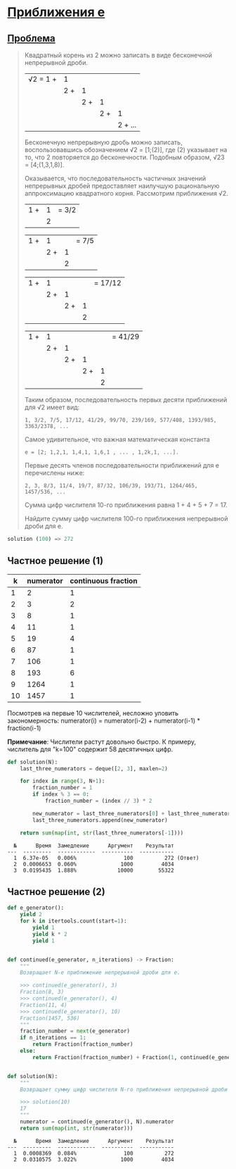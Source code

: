 # [Приближения e](TODO)
## [Проблема](https://euler.jakumo.org/problems/view/65.html)

>Квадратный корень из 2 можно записать в виде бесконечной непрерывной дроби.
> 
> <table border="0" cellspacing="0" cellpadding="0"><tbody>
> <tr>
> <td>√2 = 1 +</td>
> <td colspan="4"><div>1</div></td>
> </tr>
> <tr>
> <td>&nbsp;</td>
> <td>2 +</td>
> <td colspan="3"><div>1</div></td>
> </tr>
> <tr>
> <td>&nbsp;</td>
> <td>&nbsp;</td>
> <td>2 +</td>
> <td colspan="2"><div>1</div></td>
> </tr>
> <tr>
> <td>&nbsp;</td>
> <td>&nbsp;</td>
> <td>&nbsp;</td>
> <td>2 +</td>
> <td><div>1</div></td>
> </tr>
> <tr>
> <td>&nbsp;</td>
> <td>&nbsp;</td>
> <td>&nbsp;</td>
> <td>&nbsp;</td>
> <td>2 + ...</td>
> </tr>
> </tbody></table>
> 
> 
> Бесконечную непрерывную дробь можно записать, воспользовавшись обозначением √2 = [1;(2)], где (2) указывает на то, что 2 повторяется до бесконечности.
> Подобным образом, √23 = [4;(1,3,1,8)].
> 
> Оказывается, что последовательность частичных значений непрерывных дробей предоставляет наилучшую рациональную аппроксимацию квадратного корня.
> Рассмотрим приближения √2.
> 
>   <table border="0" cellspacing="0" cellpadding="0"><tbody>
> <tr>
> <td>1 +</td>
> <td><div>1</div></td>
> <td>= 3/2</td>
> </tr>
> <tr>
> <td>&nbsp;</td>
> <td><div>2</div></td>
> <td>&nbsp;</td>
> </tr>
> </tbody></table>
> 
> <table border="0" cellspacing="0" cellpadding="0"><tbody>
> <tr>
> <td>1 +</td>
> <td colspan="2"><div>1</div></td>
> <td>= 7/5</td>
> </tr>
> <tr>
> <td>&nbsp;</td>
> <td>2 +</td>
> <td><div>1</div></td>
> </tr>
> <tr>
> <td>&nbsp;</td>
> <td>&nbsp;</td>
> <td><div>2</div></td>
> <td>&nbsp;</td>
> </tr>
> </tbody></table>
> 
> <table border="0" cellspacing="0" cellpadding="0"><tbody>
> <tr>
> <td>1 +</td>
> <td colspan="3"><div>1</div></td>
> <td>= 17/12</td>
> </tr>
> <tr>
> <td>&nbsp;</td>
> <td>2 +</td>
> <td colspan="2"><div>1</div></td>
> <td>&nbsp;</td>
> </tr>
> <tr>
> <td>&nbsp;</td>
> <td>&nbsp;</td>
> <td>2 +</td>
> <td><div>1</div></td>
> <td>&nbsp;</td>
> </tr>
> <tr>
> <td>&nbsp;</td>
> <td>&nbsp;</td>
> <td>&nbsp;</td>
> <td><div>2</div></td>
> <td>&nbsp;</td>
> </tr>
> </tbody></table>
> 
> <table border="0" cellspacing="0" cellpadding="0"><tbody>
> <tr>
> <td>1 +</td>
> <td colspan="4"><div>1</div></td>
> <td>= 41/29</td>
> </tr>
> <tr>
> <td>&nbsp;</td>
> <td>2 +</td>
> <td colspan="3"><div>1</div></td>
> </tr>
> <tr>
> <td>&nbsp;</td>
> <td>&nbsp;</td>
> <td>2 +</td>
> <td colspan="2"><div>1</div></td>
> <td>&nbsp;</td>
> </tr>
> <tr>
> <td>&nbsp;</td>
> <td>&nbsp;</td>
> <td>&nbsp;</td>
> <td>2 +</td>
> <td><div>1</div></td>
> <td>&nbsp;</td>
> </tr>
> <tr>
> <td>&nbsp;</td>
> <td>&nbsp;</td>
> <td>&nbsp;</td>
> <td>&nbsp;</td>
> <td><div>2</div></td>
> <td>&nbsp;</td>
> </tr>
> </tbody></table>
> 
> 
> Таким образом, последовательность первых десяти приближений для √2 имеет вид:
> 
>     1, 3/2, 7/5, 17/12, 41/29, 99/70, 239/169, 577/408, 1393/985, 3363/2378, ...
> 
> Самое удивительное, что важная математическая константа
> 
>     e = [2; 1,2,1, 1,4,1, 1,6,1 , ... , 1,2k,1, ...].
> 
> Первые десять членов последовательности приближений для e перечислены ниже:
> 
>     2, 3, 8/3, 11/4, 19/7, 87/32, 106/39, 193/71, 1264/465, 1457/536, ...
> 
> Сумма цифр числителя 10-го приближения равна 1 + 4 + 5 + 7 = 17.
> 
> Найдите сумму цифр числителя 100-го приближения непрерывной дроби для e.

``` python
solution (100) => 272 
```

## Частное решение (1)

|   k   | numerator | continuous fraction |
|----   |   ----     | ---------          |
|   1   |      2    |          1          |
|   2   |      3    |          2          |
|   3   |      8    |          1          |
|   4   |     11    |          1          |
|   5   |     19    |          4          |
|   6   |     87    |          1          |
|   7   |    106    |          1          |
|   8   |    193    |          6          |
|   9   |   1264    |          1          |
|  10   |   1457    |          1          |

Посмотрев на первые 10 числителей, несложно уловить закономерность:
numerator(i) = numerator(i-2) + numerator(i-1) * fraction(i-1)

**Примечание**: Числители растут довольно быстро.
К примеру, числитель для "k=100" содержит 58 десятичных цифр.

```python
def solution(N):
    last_three_numerators = deque([2, 3], maxlen=2)

    for index in range(3, N+1):
        fraction_number = 1
        if index % 3 == 0:
            fraction_number = (index // 3) * 2

        new_numerator = last_three_numerators[0] + last_three_numerators[1] * fraction_number
        last_three_numerators.append(new_numerator)

    return sum(map(int, str(last_three_numerators[-1])))
```
```text
  №      Время  Замедление      Аргумент    Результат
---  ---------  ------------  ----------  -----------
  1  6.37e-05   0.006%               100          272 (Ответ)
  2  0.0006653  0.060%              1000         4034
  3  0.0195435  1.888%             10000        55322
```

## Частное решение (2)

```python
def e_generator():
    yield 2
    for k in itertools.count(start=1):
        yield 1
        yield k * 2
        yield 1


def continued(e_generator, n_iterations) -> Fraction:
    """
    Возвращает N-е приближение непрерывной дроби для e.

    >>> continued(e_generator(), 3)
    Fraction(8, 3)
    >>> continued(e_generator(), 4)
    Fraction(11, 4)
    >>> continued(e_generator(), 10)
    Fraction(1457, 536)
    """
    fraction_number = next(e_generator)
    if n_iterations == 1:
        return Fraction(fraction_number)
    else:
        return Fraction(fraction_number) + Fraction(1, continued(e_generator, n_iterations - 1))


def solution(N):
    """
    Возвращает сумму цифр числителя N-го приближения непрерывной дроби для e.

    >>> solution(10)
    17
    """
    numerator = continued(e_generator(), N).numerator
    return sum(map(int, str(numerator)))
```
```text
  №      Время  Замедление      Аргумент    Результат
---  ---------  ------------  ----------  -----------
  1  0.0008369  0.084%               100          272
  2  0.0310575  3.022%              1000         4034
```